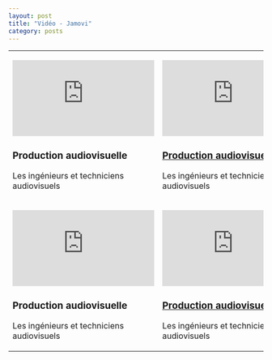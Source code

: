 ```yaml
---
layout: post
title: "Vidéo - Jamovi"
category: posts
---
```


<script async src="https://www.googletagmanager.com/gtag/js?id=UA-15159522-6"></script>
<script>
  window.dataLayer = window.dataLayer || [];
  function gtag(){dataLayer.push(arguments);}
  gtag('js', new Date());

  gtag('config', 'UA-15159522-6');
</script>


<script src="https://cdnjs.cloudflare.com/ajax/libs/mathjax/2.7.2/MathJax.js?config=TeX-MML-AM_CHTML"></script>

<html>
<head>
<meta http-equiv="Content-Type" content="text/html; charset=utf-8" />
<style>
.dcl__index-module__console--2YAI1, .dcl__index-module__editor--m_p4P {font-size: 15px !important; }
.lm_header .lm_tab .lm_title {font-size: 15px !important;}
.dcl__Button-module__extra-small--2toEt, .dcl__Button-module__small--1VJc5 {font-size: 15px;}
</style>
</head>
<body>


<table>
	<tbody>
		<tr>
			<td title="" width="25%">
				<p title="">
					<iframe width="280" height="150" src="https://www.youtube.com/embed/Ej9e8lzaeDE" frameborder="0" allow="accelerometer; autoplay; encrypted-media; gyroscope; picture-in-picture" allowfullscreen></iframe>
				</p>
				<h3 title="">
					Production audiovisuelle</h3>
				<p title="">
					Les ing&eacute;nieurs et techniciens audiovisuels</p>
			</td>
			<td title="" width="25%">
				<p title="">
					<iframe width="280" height="150" src="https://www.youtube.com/embed/syx0f4xCxpk" frameborder="0" allow="accelerometer; autoplay; encrypted-media; gyroscope; picture-in-picture" allowfullscreen></iframe>
				</p>
				<h3 title="">
					<a class="fancybox fancybox.iframe-r" href="https://sondage.univ-paris8.fr/index.php/636932" title="">Production audiovisuelle</a></h3>
				<p title="">
					Les ing&eacute;nieurs et techniciens audiovisuels</p>
			</td>
			<td title="" width="25%">
				<p title="">
					<iframe width="280" height="150" src="https://www.youtube.com/embed/e2Wc2wpWk4Y" frameborder="0" allow="accelerometer; autoplay; encrypted-media; gyroscope; picture-in-picture" allowfullscreen></iframe>
				</p>
				<h3 title="">
					<a class="fancybox fancybox.iframe-r" href="https://sondage.univ-paris8.fr/index.php/636932" title="">Production audiovisuelle</a></h3>
				<p title="">
					Les ing&eacute;nieurs et techniciens audiovisuels</p>
			</td>
			<td title="" width="25%">
				<p title="">
					<iframe width="280" height="150" src="https://www.youtube.com/embed/GkqrmufO3yU" frameborder="0" allow="accelerometer; autoplay; encrypted-media; gyroscope; picture-in-picture" allowfullscreen></iframe>
				</p>
				<h3 title="">
					<a class="fancybox fancybox.iframe-r" href="https://sondage.univ-paris8.fr/index.php/636932" title="">Production audiovisuelle</a></h3>
				<p title="">
					Les ing&eacute;nieurs et techniciens audiovisuels</p>
			</td>
		</tr>
		<tr>
			<td title="" width="25%">
				<p title="">
					<iframe width="280" height="150" src="https://www.youtube.com/embed/X0GNondPmrk" frameborder="0" allow="accelerometer; autoplay; encrypted-media; gyroscope; picture-in-picture" allowfullscreen></iframe>
				</p>
				<h3 title="">
					Production audiovisuelle</h3>
				<p title="">
					Les ing&eacute;nieurs et techniciens audiovisuels</p>
			</td>
			<td title="" width="25%">
				<p title="">
					<iframe width="280" height="150" src="https://www.youtube.com/embed/ryiGWk8DwgY" frameborder="0" allow="accelerometer; autoplay; encrypted-media; gyroscope; picture-in-picture" allowfullscreen></iframe>
				</p>
				<h3 title="">
					<a class="fancybox fancybox.iframe-r" href="https://sondage.univ-paris8.fr/index.php/636932" title="">Production audiovisuelle</a></h3>
				<p title="">
					Les ing&eacute;nieurs et techniciens audiovisuels</p>
			</td>
			<td title="" width="25%">
				<p title="">
					<iframe width="280" height="150" src="https://www.youtube.com/embed/Zm1xAy6HkUo" frameborder="0" allow="accelerometer; autoplay; encrypted-media; gyroscope; picture-in-picture" allowfullscreen></iframe>
				</p>
				<h3 title="">
					<a class="fancybox fancybox.iframe-r" href="https://sondage.univ-paris8.fr/index.php/636932" title="">Production audiovisuelle</a></h3>
				<p title="">
					Les ing&eacute;nieurs et techniciens audiovisuels</p>
			</td>
			<td title="" width="25%">
				<p title="">
					<iframe width="280" height="150" src="https://www.youtube.com/embed/g5lnGkIeyw0" frameborder="0" allow="accelerometer; autoplay; encrypted-media; gyroscope; picture-in-picture" allowfullscreen></iframe>
				</p>
				<h3 title="">
					<a class="fancybox fancybox.iframe-r" href="https://sondage.univ-paris8.fr/index.php/636932" title="">Production audiovisuelle</a></h3>
				<p title="">
					Les ing&eacute;nieurs et techniciens audiovisuels</p>
			</td>
		</tr>
	</tbody>
</table>
<p title="">
	&nbsp;</p>


</body>
</html>

